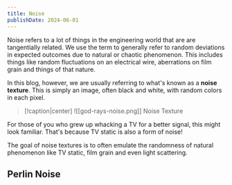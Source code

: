 ```yaml
---
title: Noise
publishDate: 2024-06-01
---
```


Noise refers to a lot of things in the engineering world that are are tangentially related. 
We use the term to generally refer to random deviations in expected outcomes due to natural or chaotic phenomenon. This includes things like random fluctuations on an electrical wire, aberrations on film grain and things of that nature.

In this blog, however, we are usually referring to what's known as a **noise texture**. This is simply an image, often black and white, with random colors in each pixel. 

> [!caption|center]
> ![[god-rays-noise.png]]
> Noise Texture

For those of you who grew up whacking a TV for a better signal, this might look familiar. That's because TV static is also a form of noise! 

The goal of noise textures is to often emulate the randomness of natural phenomenon like TV static, film grain and even light scattering.

## Perlin Noise